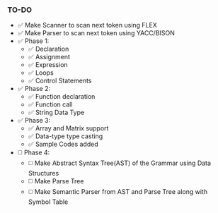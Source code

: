 ### TO-DO
- :white_check_mark: Make Scanner to scan next token using FLEX
- :white_check_mark: Make Parser to scan next token using YACC/BISON
- :white_check_mark: Phase 1:
    - :white_check_mark: Declaration
    - :white_check_mark: Assignment
    - :white_check_mark: Expression
    - :white_check_mark: Loops
    - :white_check_mark: Control Statements
- :white_check_mark: Phase 2:
    - :white_check_mark: Function declaration
    - :white_check_mark: Function call
    - :white_check_mark: String Data Type
- :white_check_mark: Phase 3:
    - :white_check_mark: Array and Matrix support
    - :white_check_mark: Data-type type casting
    - :white_check_mark: Sample Codes added
- :white_medium_square:	Phase 4:
    - :white_medium_square:	Make Abstract Syntax Tree(AST) of the Grammar using Data Structures
    - :white_medium_square:	Make Parse Tree
    - :white_medium_square:	Make Semantic Parser from AST and Parse Tree along with Symbol Table
